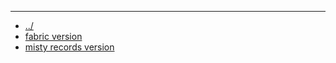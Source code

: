 - --
- [../](../index.md)
- [fabric version](fabric-version.json)
- [misty records version](misty-records-version.json)
